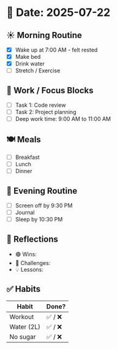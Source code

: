 # 📆 Date: 2025-07-22

## ☀️ Morning Routine
- [x] Wake up at 7:00 AM - felt rested
- [x] Make bed
- [x] Drink water
- [ ] Stretch / Exercise

## 💼 Work / Focus Blocks
- [ ] Task 1: Code review
- [ ] Task 2: Project planning
- [ ] Deep work time: 9:00 AM to 11:00 AM

## 🍽️ Meals
- [ ] Breakfast
- [ ] Lunch
- [ ] Dinner

## 🧘 Evening Routine
- [ ] Screen off by 9:30 PM
- [ ] Journal
- [ ] Sleep by 10:30 PM

## 🧠 Reflections
- 🟢 Wins:
- 🔴 Challenges:
- 💡 Lessons:

## ✅ Habits
| Habit           | Done? |
|----------------|-------|
| Workout        | ✅ / ❌ |
| Water (2L)     | ✅ / ❌ |
| No sugar       | ✅ / ❌ |